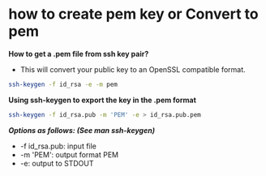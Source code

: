 # how to create pem key or Convert to pem


**How to get a .pem file from ssh key pair?**


* This will convert your public key to an OpenSSL compatible format.

```bash
ssh-keygen -f id_rsa -e -m pem
```

**Using ssh-keygen to export the key in the .pem format**

```bash
ssh-keygen -f id_rsa.pub -m 'PEM' -e > id_rsa.pub.pem
```


**_Options as follows: (See man ssh-keygen)_**

*  -f id_rsa.pub: input file
*  -m 'PEM': output format PEM
*  -e: output to STDOUT
